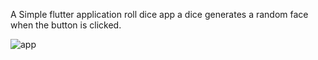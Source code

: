 A Simple flutter application
roll dice app a dice generates a random face when the button is clicked.


![app](https://github.com/Shelbybosss/DiceRollerApp/assets/102911609/23a22e5a-cec9-476e-b339-36fead41d057)








